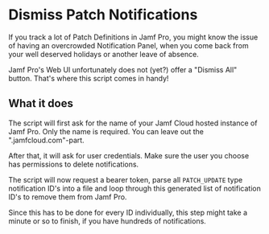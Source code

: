 # Dismiss Patch Notifications
If you track a lot of Patch Definitions in Jamf Pro, 
you might know the issue of having an overcrowded
Notification Panel, when you come back from your well
deserved holidays or another leave of absence.

Jamf Pro's Web UI unfortunately does not (yet?) offer
a "Dismiss All" button. That's where this script comes
in handy!


## What it does
The script will first ask for the name of your
Jamf Cloud hosted instance of Jamf Pro.
Only the name is required. You can leave out
the ".jamfcloud.com"-part.

After that, it will ask for user credentials.
Make sure the user you choose has permissions to
delete notifications.

The script will now request a bearer token,
parse all `PATCH_UPDATE` type notification ID's
into a file and loop through this generated list
of notification ID's to remove them from Jamf Pro.

Since this has to be done for every ID individually,
this step might take a minute or so to finish,
if you have hundreds of notifications.